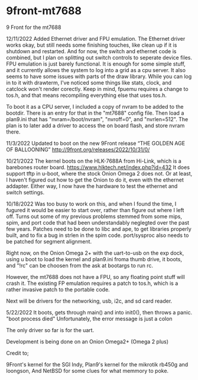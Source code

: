 # 9front-mt7688
9 Front for the mt7688

12/11/2022
Added Ethernet driver and FPU emulation.  The Ethernet driver works okay, but still needs some finishing touches, like clean up if it is shutdown and restarted.  And for now, the switch and ethernet code is combined, but I plan on splitting out switch controls to seperate device files.  FPU emulation is just barely functional.  It is enough for some simple stuff, and it currently allows the system to log into a grid as a cpu server.  It also seems to have some issues with parts of the draw library.  While you can log in to it with drawterm, I've noticed some things like stats, clock, and catclock won't render corectly.  Keep in mind, fpuemu requires a change to tos.h, and that means recompiling everything else that uses tos.h.

To boot it as a CPU server, I included a copy of nvram to be added to the bootdir.  There is an entry for that in the "mt7688" config file.  Then load a plan9.ini that has "nvram=/boot/nvram", "nvroff=0", and "nvrlen=512".  The plan is to later add a driver to access the on board flash, and store nvram there.


11/3/2022
Updated to boot on the new 9Front release 
“THE GOLDEN AGE OF BALLOONING”
http://9front.org/releases/2022/10/31/0/


10/21/2022
The kernel boots on the HLK-7688A from Hi-Link, which is a barebones router board.
https://www.hlktech.net/index.php?id=432
It does support tftp in u-boot, where the stock Onion Omega 2 does not.  Or at least, I haven't figured out how to get the Onion to do it, even with the ethernet addapter.  Either way, I now have the hardware to test the ethernet and switch settings.

10/18/2022
Was too busy to work on this, and when I found the time, I fugured it would be easier to start over, rather than figure out where I left off.  Turns out some of my previous problems stemmed from some mips, spim, and port code that had been understandably neglegted over the past few years.  Patches need to be done to libc and ape, to get libraries properly built, and to fix a bug in strlen in the spim code.  port/sysproc also needs to be patched for segment alignment.

Right now, on the Onion Omega 2+ with the uart-to-usb on the exp dock, using u boot to load the kernel and plan9.ini froma thumb drive, it boots, and "!rc" can be choosen from the ask at bootargs to run rc.

However, the mt7688 does not have a FPU, so any floating point stuff will crash it.  The existing FP emulation requires a patch to tos.h, which is a rather invasive patch to the portable code.

Next will be drivers for the networking, usb, i2c, and sd card reader.


5/22/2022
It boots, gets through main() and into init0(), then throws a panic.
"boot process died"
Unfortunately, the error message is just a colon

The only driver so far is for the uart.

Development is being done on an Onion Omega2+ (Omega 2 plus)

Credit to;

9Front's kernel for the SGI Indy,
Plan9's kernel for the mikrotik rb450g and loongson,
And NetBSD for some clues for what memmory to poke.
